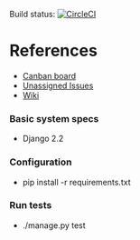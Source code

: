 Build status: [![CircleCI](https://circleci.com/gh/bestchanges/studyworthy.svg?style=svg)](https://circleci.com/gh/bestchanges/studyworthy)

# References

* [Canban board](https://github.com/bestchanges/studyworthy/projects/1)
* [Unassigned Issues](https://github.com/bestchanges/studyworthy/issues?q=is%3Aopen+is%3Aissue+no%3Aassignee)
* [Wiki](https://github.com/bestchanges/studyworthy/wiki)

### Basic system specs
* Django 2.2

### Configuration
* pip install -r requirements.txt

### Run tests
* ./manage.py test
